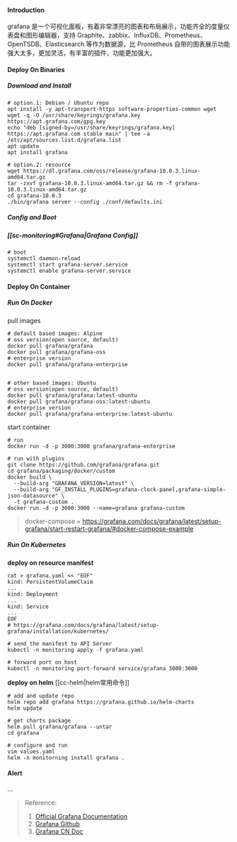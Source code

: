 #### Introduction
grafana 是一个可视化面板，有着非常漂亮的图表和布局展示，功能齐全的度量仪表盘和图形编辑器，支持 Graphite、zabbix、InfluxDB、Prometheus、OpenTSDB、Elasticsearch 等作为数据源，比 Prometheus 自带的图表展示功能强大太多，更加灵活，有丰富的插件，功能更加强大。


#### Deploy On Binaries
##### Download and Install
```shell
# option.1: Debian / Ubuntu repo
apt install -y apt-transport-https software-properties-common wget
wget -q -O /usr/share/keyrings/grafana.key https://apt.grafana.com/gpg.key
echo "deb [signed-by=/usr/share/keyrings/grafana.key] https://apt.grafana.com stable main" | tee -a /etc/apt/sources.list.d/grafana.list 
apt update
apt install grafana

# option.2: resource
wget https://dl.grafana.com/oss/release/grafana-10.0.3.linux-amd64.tar.gz
tar -zxvf grafana-10.0.3.linux-amd64.tar.gz && rm -f grafana-10.0.3.linux-amd64.tar.gz
cd grafana-10.0.3 
./bin/grafana server --config ./conf/defaults.ini

```

##### Config and Boot
##### [[sc-monitoring#Grafana|Grafana Config]]

```shell
# boot
systemctl daemon-reload
systemctl start grafana-server.service 
systemctl enable grafana-server.service 
```

#### Deploy On Container
##### Run On Docker
pull images
```shell
# default based images: Alpine
# oss version(open source, default)
docker pull grafana/grafana
docker pull grafana/grafana-oss
# enterprise version
docker pull grafana/grafana-enterprise


# other based images: Ubuntu
# oss version(open source, default)
docker pull grafana/grafana:latest-ubuntu
docker pull grafana/grafana-oss:latest-ubuntu
# enterprise version
docker pull grafana/grafana-enterprise:latest-ubuntu
```
start container
```shell
# run 
docker run -d -p 3000:3000 grafana/grafana-enterprise

# run with plugins
git clone https://github.com/grafana/grafana.git
cd grafana/packaging/docker/custom
docker build \
  --build-arg "GRAFANA_VERSION=latest" \
  --build-arg "GF_INSTALL_PLUGINS=grafana-clock-panel,grafana-simple-json-datasource" \
  -t grafana-custom .
docker run -d -p 3000:3000 --name=grafana grafana-custom
```

> docker-compose = https://grafana.com/docs/grafana/latest/setup-grafana/start-restart-grafana/#docker-compose-example

##### Run On Kubernetes
**deploy on resource manifest**
```shell
cat > grafana.yaml << "EOF"
kind: PersistentVolumeClaim
...
kind: Deployment
...
kind: Service
...
EOF
# https://grafana.com/docs/grafana/latest/setup-grafana/installation/kubernetes/

# send the manifest to API Server
kubectl -n monitoring apply -f grafana.yaml

# forward port on host
kubectl -n monitoring port-forward service/grafana 3000:3000
```

**deploy on helm**
[[cc-helm|helm常用命令]]
```shell
# add and update repo
helm repo add grafana https://grafana.github.io/helm-charts
helm update

# get charts package
helm pull grafana/grafana --untar
cd grafana

# configure and run
vim values.yaml
helm -n monitorning install grafana .
```

#### Alert
...


>Reference:
>1. [Official Grafana Documentation](https://grafana.com/docs/grafana/latest/setup-grafana/installation/debian/)
>2. [Grafana Github](https://github.com/grafana/grafana)
>3. [Grafana CN Doc](https://www.qikqiak.com/k8s-book/docs/56.Grafana%E7%9A%84%E5%AE%89%E8%A3%85%E4%BD%BF%E7%94%A8.html)